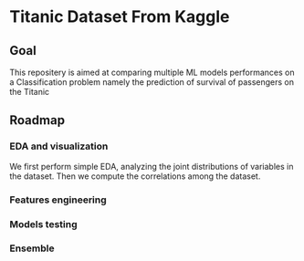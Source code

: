 # Titanic Dataset From Kaggle
## Goal
This repositery is aimed at comparing multiple ML models performances on a Classification problem namely the prediction of survival of passengers on the Titanic
## Roadmap
### EDA and visualization
We first perform simple EDA, analyzing the joint distributions of variables in the dataset. Then we compute the correlations among the dataset.
### Features engineering
### Models testing
### Ensemble
